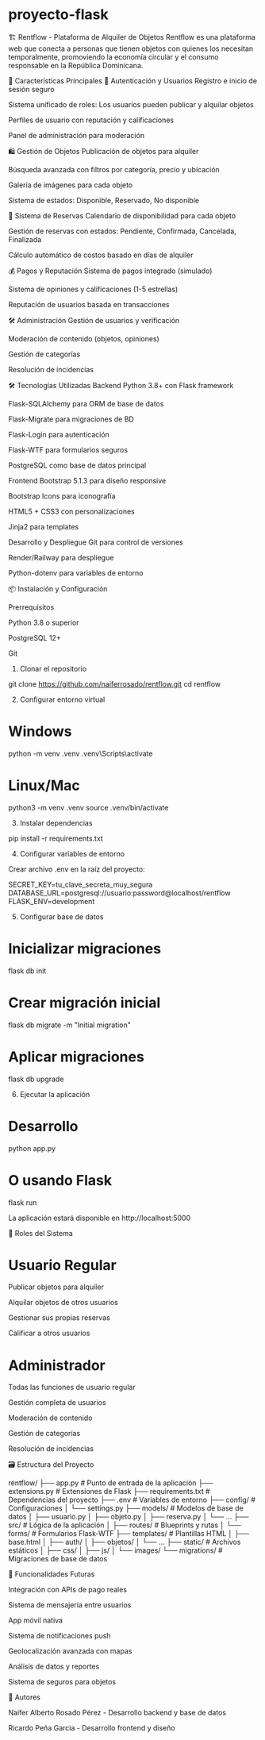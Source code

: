 # proyecto-flask

🏗️ Rentflow - Plataforma de Alquiler de Objetos
Rentflow es una plataforma web que conecta a personas que tienen objetos con quienes los necesitan temporalmente, promoviendo la economía circular y el consumo responsable en la República Dominicana.

🚀 Características Principales
🔐 Autenticación y Usuarios
Registro e inicio de sesión seguro

Sistema unificado de roles: Los usuarios pueden publicar y alquilar objetos

Perfiles de usuario con reputación y calificaciones

Panel de administración para moderación

🛍️ Gestión de Objetos
Publicación de objetos para alquiler

Búsqueda avanzada con filtros por categoría, precio y ubicación

Galería de imágenes para cada objeto

Sistema de estados: Disponible, Reservado, No disponible

📅 Sistema de Reservas
Calendario de disponibilidad para cada objeto

Gestión de reservas con estados: Pendiente, Confirmada, Cancelada, Finalizada

Cálculo automático de costos basado en días de alquiler

💰 Pagos y Reputación
Sistema de pagos integrado (simulado)

Sistema de opiniones y calificaciones (1-5 estrellas)

Reputación de usuarios basada en transacciones

🛠️ Administración
Gestión de usuarios y verificación

Moderación de contenido (objetos, opiniones)

Gestión de categorías

Resolución de incidencias

🛠️ Tecnologías Utilizadas
Backend
Python 3.8+ con Flask framework

Flask-SQLAlchemy para ORM de base de datos

Flask-Migrate para migraciones de BD

Flask-Login para autenticación

Flask-WTF para formularios seguros

PostgreSQL como base de datos principal

Frontend
Bootstrap 5.1.3 para diseño responsive

Bootstrap Icons para iconografía

HTML5 + CSS3 con personalizaciones

Jinja2 para templates

Desarrollo y Despliegue
Git para control de versiones

Render/Railway para despliegue

Python-dotenv para variables de entorno

📦 Instalación y Configuración

Prerrequisitos

Python 3.8 o superior

PostgreSQL 12+

Git

1. Clonar el repositorio

git clone https://github.com/naiferrosado/rentflow.git
cd rentflow

2. Configurar entorno virtual

# Windows

python -m venv .venv
.venv\Scripts\activate

# Linux/Mac

python3 -m venv .venv
source .venv/bin/activate

3. Instalar dependencias

pip install -r requirements.txt

4. Configurar variables de entorno

Crear archivo .env en la raíz del proyecto:

SECRET_KEY=tu_clave_secreta_muy_segura
DATABASE_URL=postgresql://usuario:password@localhost/rentflow
FLASK_ENV=development

5. Configurar base de datos

# Inicializar migraciones

flask db init

# Crear migración inicial

flask db migrate -m "Initial migration"

# Aplicar migraciones

flask db upgrade

6. Ejecutar la aplicación

# Desarrollo

python app.py

# O usando Flask

flask run

La aplicación estará disponible en http://localhost:5000

👤 Roles del Sistema

# Usuario Regular

Publicar objetos para alquiler

Alquilar objetos de otros usuarios

Gestionar sus propias reservas

Calificar a otros usuarios

# Administrador

Todas las funciones de usuario regular

Gestión completa de usuarios

Moderación de contenido

Gestión de categorías

Resolución de incidencias

🗃️ Estructura del Proyecto

rentflow/
├── app.py # Punto de entrada de la aplicación
├── extensions.py # Extensiones de Flask
├── requirements.txt # Dependencias del proyecto
├── .env # Variables de entorno
├── config/ # Configuraciones
│ └── settings.py
├── models/ # Modelos de base de datos
│ ├── usuario.py
│ ├── objeto.py
│ ├── reserva.py
│ └── ...
├── src/ # Lógica de la aplicación
│ ├── routes/ # Blueprints y rutas
│ └── forms/ # Formularios Flask-WTF
├── templates/ # Plantillas HTML
│ ├── base.html
│ ├── auth/
│ ├── objetos/
│ └── ...
├── static/ # Archivos estáticos
│ ├── css/
│ ├── js/
│ └── images/
└── migrations/ # Migraciones de base de datos

🌟 Funcionalidades Futuras

Integración con APIs de pago reales

Sistema de mensajería entre usuarios

App móvil nativa

Sistema de notificaciones push

Geolocalización avanzada con mapas

Análisis de datos y reportes

Sistema de seguros para objetos

👥 Autores

Naifer Alberto Rosado Pérez - Desarrollo backend y base de datos

Ricardo Peña Garcia - Desarrollo frontend y diseño
